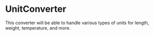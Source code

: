# UnitConverter
This converter will be able to handle various types of units for length, weight, temperature, and more.
